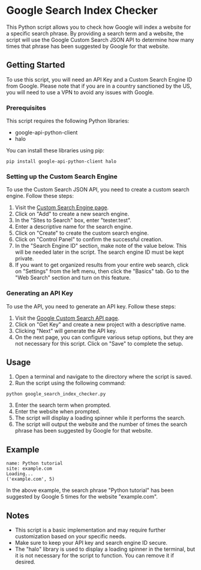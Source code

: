 # Google Search Index Checker

This Python script allows you to check how Google will index a website for a specific search phrase. By providing a search term and a website, the script will use the Google Custom Search JSON API to determine how many times that phrase has been suggested by Google for that website.

## Getting Started

To use this script, you will need an API Key and a Custom Search Engine ID from Google. Please note that if you are in a country sanctioned by the US, you will need to use a VPN to avoid any issues with Google.

### Prerequisites

This script requires the following Python libraries:

- google-api-python-client
- halo

You can install these libraries using pip:

```
pip install google-api-python-client halo
```

### Setting up the Custom Search Engine

To use the Custom Search JSON API, you need to create a custom search engine. Follow these steps:

1. Visit the [Custom Search Engine page](https://cse.google.com/cse/all).
2. Click on "Add" to create a new search engine.
3. In the "Sites to Search" box, enter "tester.test".
4. Enter a descriptive name for the search engine.
5. Click on "Create" to create the custom search engine.
6. Click on "Control Panel" to confirm the successful creation.
7. In the "Search Engine ID" section, make note of the value below. This will be needed later in the script. The search engine ID must be kept private.
8. If you want to get organized results from your entire web search, click on "Settings" from the left menu, then click the "Basics" tab. Go to the "Web Search" section and turn on this feature.

### Generating an API Key

To use the API, you need to generate an API key. Follow these steps:

1. Visit the [Google Custom Search API page](https://code.google.com/apis/customsearch/v1/overview.html).
2. Click on "Get Key" and create a new project with a descriptive name.
3. Clicking "Next" will generate the API key.
4. On the next page, you can configure various setup options, but they are not necessary for this script. Click on "Save" to complete the setup.

## Usage

1. Open a terminal and navigate to the directory where the script is saved.
2. Run the script using the following command:

```
python google_search_index_checker.py
```

3. Enter the search term when prompted.
4. Enter the website when prompted.
5. The script will display a loading spinner while it performs the search.
6. The script will output the website and the number of times the search phrase has been suggested by Google for that website.

## Example

```
name: Python tutorial
site: example.com
Loading...
('example.com', 5)
```

In the above example, the search phrase "Python tutorial" has been suggested by Google 5 times for the website "example.com".

## Notes

- This script is a basic implementation and may require further customization based on your specific needs.
- Make sure to keep your API key and search engine ID secure.
- The "halo" library is used to display a loading spinner in the terminal, but it is not necessary for the script to function. You can remove it if desired.